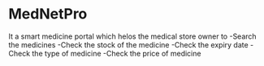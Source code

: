 # MedNetPro
It a smart medicine portal which helos the medical store owner to
-Search the medicines
-Check the stock of the medicine
-Check the expiry date
-Check the type of medicine
-Check the price of medicine
